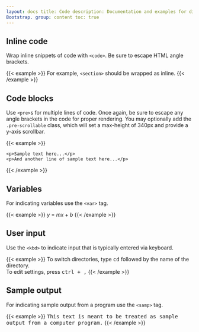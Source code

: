 ```yaml
---
layout: docs title: Code description: Documentation and examples for displaying inline and multiline blocks of code with
Bootstrap. group: content toc: true
---
```


## Inline code

Wrap inline snippets of code with `<code>`. Be sure to escape HTML angle brackets.

{{< example >}} For example, <code>&lt;section&gt;</code> should be wrapped as inline. {{< /example >}}

## Code blocks

Use `<pre>`s for multiple lines of code. Once again, be sure to escape any angle brackets in the code for proper
rendering. You may optionally add the `.pre-scrollable` class, which will set a max-height of 340px and provide a y-axis
scrollbar.

{{< example >}}
<pre><code>&lt;p&gt;Sample text here...&lt;/p&gt;
&lt;p&gt;And another line of sample text here...&lt;/p&gt;
</code></pre>
{{< /example >}}

## Variables

For indicating variables use the `<var>` tag.

{{< example >}}
<var>y</var> = <var>m</var><var>x</var> + <var>b</var>
{{< /example >}}

## User input

Use the `<kbd>` to indicate input that is typically entered via keyboard.

{{< example >}} To switch directories, type <kbd>cd</kbd> followed by the name of the directory.<br>
To edit settings, press <kbd><kbd>ctrl</kbd> + <kbd>,</kbd></kbd>
{{< /example >}}

## Sample output

For indicating sample output from a program use the `<samp>` tag.

{{< example >}}
<samp>This text is meant to be treated as sample output from a computer program.</samp>
{{< /example >}}
